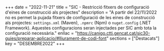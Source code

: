 +++
date = "2022-11-21"
title = "SIC - Restricció fitxers de configuració d'eines de construcció als projectes"
description = "A partir del 22/11/2022 no es permet la pujada fitxers de configuració de les eines de construcció als projectes: `settings.xml` (Maven), `.npmrc` (Npm) o `nuget.config` (.NET Framework). Aquestes configuracions seran injectades per SIC amb tota la configuració necessària."
enllac = "https://canigo.ctti.gencat.cat/sic30-guies/preparar-aplicacio/#lliurament-de-codi-font"
sections = ["Destacats"]
key = "DESEMBRE2022"
+++